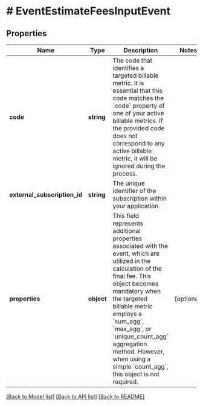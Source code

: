 # # EventEstimateFeesInputEvent

## Properties

Name | Type | Description | Notes
------------ | ------------- | ------------- | -------------
**code** | **string** | The code that identifies a targeted billable metric. It is essential that this code matches the &#x60;code&#x60; property of one of your active billable metrics. If the provided code does not correspond to any active billable metric, it will be ignored during the process. |
**external_subscription_id** | **string** | The unique identifier of the subscription within your application. |
**properties** | **object** | This field represents additional properties associated with the event, which are utilized in the calculation of the final fee. This object becomes mandatory when the targeted billable metric employs a &#x60;sum_agg&#x60;, &#x60;max_agg&#x60;, or &#x60;unique_count_agg&#x60; aggregation method. However, when using a simple &#x60;count_agg&#x60;, this object is not required. | [optional]

[[Back to Model list]](../../README.md#models) [[Back to API list]](../../README.md#endpoints) [[Back to README]](../../README.md)
